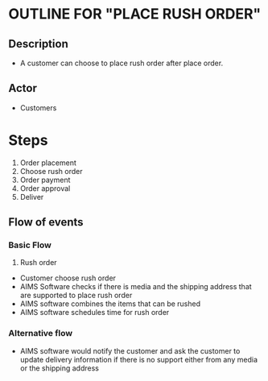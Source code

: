 # OUTLINE FOR "PLACE RUSH ORDER"
## Description
* A customer can choose to place rush order after place order. 
## Actor
* Customers
# Steps
1. Order placement
2. Choose rush order
3. Order payment
4. Order approval
5. Deliver
## Flow of events
### Basic Flow
1. Rush order
* Customer choose rush order
* AIMS Software checks if there is media and the shipping address that are supported to place rush order
* AIMS software combines the items that can be rushed 
* AIMS software schedules time for rush order

### Alternative flow
*  AIMS software would notify the customer and ask the customer to update delivery information if there is no support either from any media or the shipping address